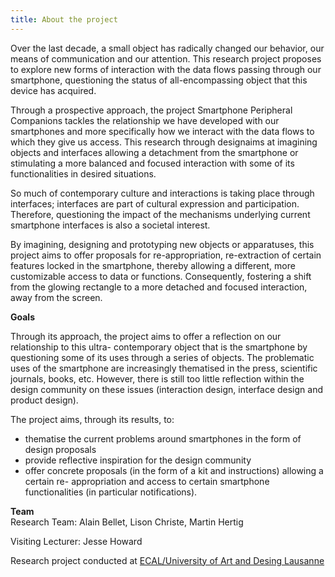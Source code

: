 ```yaml
---
title: About the project
---
```

Over the last decade, a small object has radically changed our behavior, our means of communication and our attention. This research project proposes to explore new forms of interaction with the data flows passing through our smartphone, questioning the status of all-encompassing object that this device has acquired.

Through a prospective approach, the project Smartphone Peripheral Companions tackles the relationship we have developed with our smartphones and more specifically how we interact with the data flows to which they give us access. This research through designaims at imagining objects and interfaces allowing a detachment from the smartphone or stimulating a more balanced and focused interaction with some of its functionalities in desired situations.

So much of contemporary culture and interactions is taking place through interfaces; interfaces are part of cultural expression and participation. Therefore, questioning the impact of the mechanisms underlying current smartphone interfaces is also a societal interest.

By imagining, designing and prototyping new objects or apparatuses, this project aims to offer proposals for re-appropriation, re-extraction of certain features locked in the smartphone, thereby allowing a different, more customizable access to data or functions. Consequently, fostering a shift from the glowing rectangle to a more detached and focused interaction, away from the screen.

**Goals**

Through its approach, the project aims to offer a reflection on our relationship to this ultra- contemporary object that is the smartphone by questioning some of its uses through a series of objects. The problematic uses of the smartphone are increasingly thematised in the press, scientific journals, books, etc. However, there is still too little reflection within the design community on these issues (interaction design, interface design and product design).

The project aims, through its results, to:

* thematise the current problems around smartphones in the form of design proposals
* provide reflective inspiration for the design community
* offer concrete proposals (in the form of a kit and instructions) allowing a certain re- appropriation and access to certain smartphone functionalities (in particular notifications).

**Team**\
Research Team: Alain Bellet, Lison Christe, Martin Hertig

Visiting Lecturer: Jesse Howard

Research project conducted at [ECAL/University of Art and Desing Lausanne](<https://www.ecal.ch>)